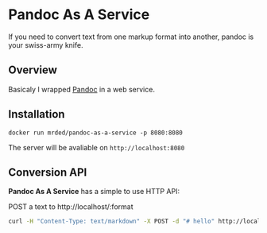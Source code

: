 # Pandoc As A Service
If you need to convert text from one markup format into another, pandoc is your swiss-army knife.

## Overview

Basicaly I wrapped [Pandoc](http://pandoc.org/) in a web service.

## Installation

`docker run mrded/pandoc-as-a-service -p 8080:8080`

The server will be avaliable on `http://localhost:8080`

## Conversion API

**Pandoc As A Service** has a simple to use HTTP API:

POST a text to http://localhost/:format

~~~ bash
curl -H "Content-Type: text/markdown" -X POST -d "# hello" http://localhost/html
~~~
